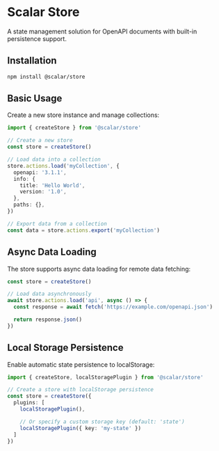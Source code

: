 # Scalar Store

A state management solution for OpenAPI documents with built-in persistence support.

## Installation

```bash
npm install @scalar/store
```

## Basic Usage

Create a new store instance and manage collections:

```ts
import { createStore } from '@scalar/store'

// Create a new store
const store = createStore()

// Load data into a collection
store.actions.load('myCollection', {
  openapi: '3.1.1',
  info: {
    title: 'Hello World',
    version: '1.0',
  },
  paths: {},
})

// Export data from a collection
const data = store.actions.export('myCollection')
```

## Async Data Loading

The store supports async data loading for remote data fetching:

```ts
const store = createStore()

// Load data asynchronously
await store.actions.load('api', async () => {
  const response = await fetch('https://example.com/openapi.json')

  return response.json()
})
```

## Local Storage Persistence

Enable automatic state persistence to localStorage:

```ts
import { createStore, localStoragePlugin } from '@scalar/store'

// Create a store with localStorage persistence
const store = createStore({
  plugins: [
    localStoragePlugin(),

    // Or specify a custom storage key (default: 'state')
    localStoragePlugin({ key: 'my-state' })
  ]
})
```
